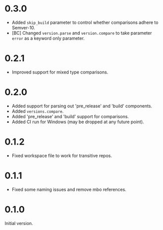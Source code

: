 # 0.3.0

* Added `skip_build` parameter to control whether comparisons adhere to Semver-10.
* [BC] Changed `version.parse` and `version.compare` to take parameter `error` as a keyword only parameter.

# 0.2.1

* Improved support for mixed type comparisons.

# 0.2.0

* Added support for parsing out 'pre_release' and 'build' components.
* Added `versions.compare`.
* Added 'pre_release' and 'build' support for comparisons.
* Added CI run for Windows (may be dropped at any future point).

# 0.1.2

* Fixed workspace file to work for transitive repos.

# 0.1.1

* Fixed some naming issues and remove mbo references.

# 0.1.0

Initial version.
